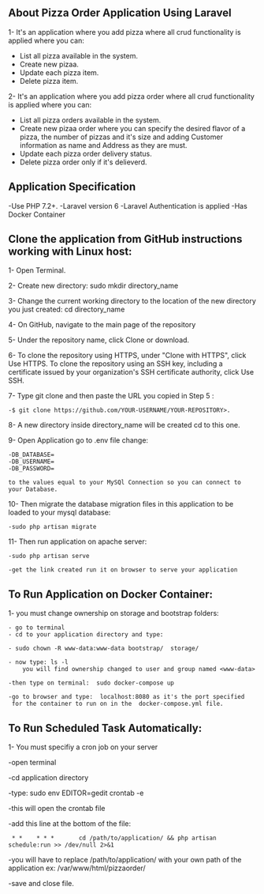 
## About Pizza Order Application Using Laravel

1- It's an application where you add pizza where all crud functionality is applied where you can:

- List all pizza available in the system.
- Create new pizaa.
- Update each pizza item.
- Delete pizza item.


2- It's an application where you add pizza order where all crud functionality is applied where you can:

- List all pizza orders available in the system.
- Create new pizaa order where you can specify the desired flavor of a pizza, the number of pizzas and it's size and adding Customer information as name and Address as they are must.
- Update each pizza order delivery status.
- Delete pizza order only if it's delieverd.



## Application Specification

-Use PHP 7.2+.
-Laravel version 6
-Laravel Authentication is applied
-Has Docker Container


## Clone the application from GitHub instructions working with Linux host:

1- Open Terminal.

2- Create new directory: sudo mkdir directory_name 

3- Change the current working directory to the location of the new directory you just created: cd directory_name

4- On GitHub, navigate to the main page of the repository

5- Under the repository name, click Clone or download. 

6- To clone the repository using HTTPS, under "Clone with HTTPS", click Use HTTPS. To clone the repository using an SSH key, including a certificate issued by your organization's SSH certificate authority, click Use SSH.

7- Type git clone and then paste the URL you copied in Step 5 : 

	-$ git clone https://github.com/YOUR-USERNAME/YOUR-REPOSITORY>.

8- A new directory inside directory_name will be created cd to this one.

9- Open Application go to .env file change:

	-DB_DATABASE=
	-DB_USERNAME=
	-DB_PASSWORD=

	to the values equal to your MySQl Connection so you can connect to your Database.

10- Then migrate the database migration files in this application to be loaded to your mysql database:

	-sudo php artisan migrate

11- Then run application on apache server:

	-sudo php artisan serve

	-get the link created run it on browser to serve your application


## To Run Application on Docker Container:

1- you must change ownership on storage and bootstrap folders:

	- go to terminal
	- cd to your application directory and type:

	- sudo chown -R www-data:www-data bootstrap/  storage/

	- now type: ls -l
	    you will find ownership changed to user and group named <www-data>

	-then type on terminal:  sudo docker-compose up

	-go to browser and type:  localhost:8080 as it's the port specified 
	 for the container to run on in the  docker-compose.yml file.



## To Run Scheduled Task Automatically:

1- You must specifiy a cron job on your server

  -open terminal

  -cd application directory

  -type: 
      sudo env EDITOR=gedit crontab -e

  -this will open the crontab file

  -add this line at the bottom of the file:

     * *    * * *       cd /path/to/application/ && php artisan schedule:run >> /dev/null 2>&1

  -you will have to replace /path/to/application/ with your own path 
    of the application ex:  /var/www/html/pizzaorder/

  -save and close file.






